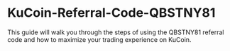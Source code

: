 # KuCoin-Referral-Code-QBSTNY81
This guide will walk you through the steps of using the QBSTNY81 referral code and how to maximize your trading experience on KuCoin.
